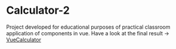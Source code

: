 # Calculator-2

Project developed for educational purposes of practical classroom application of components in vue.
Have a look at the final result -> [VueCalculator](https://luismgil.github.io/Calculator-2)
